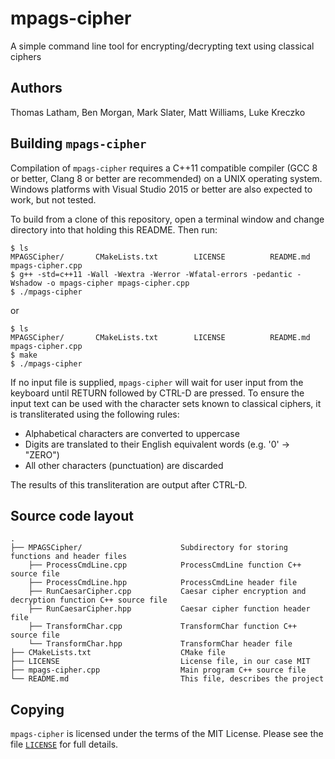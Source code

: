 # mpags-cipher
A simple command line tool for encrypting/decrypting text using classical ciphers

## Authors
Thomas Latham, Ben Morgan, Mark Slater, Matt Williams, Luke Kreczko

## Building `mpags-cipher`
Compilation of `mpags-cipher` requires a  C++11 compatible compiler
(GCC 8 or better, Clang 8 or better are recommended) on a UNIX operating
system.
Windows platforms with Visual Studio 2015 or better are also expected to
work, but not tested.

To build from a clone of this repository, open a terminal window
and change directory into that holding this README. Then run:
```
$ ls
MPAGSCipher/       CMakeLists.txt        LICENSE          README.md        mpags-cipher.cpp  
$ g++ -std=c++11 -Wall -Wextra -Werror -Wfatal-errors -pedantic -Wshadow -o mpags-cipher mpags-cipher.cpp
$ ./mpags-cipher
```

or 

```
$ ls
MPAGSCipher/       CMakeLists.txt        LICENSE          README.md        mpags-cipher.cpp  
$ make
$ ./mpags-cipher
```

If no input file is supplied, `mpags-cipher` will wait for user input
from the keyboard until RETURN followed by CTRL-D are pressed.
To ensure the input text can be used with the character sets known to
classical ciphers, it is transliterated using the following rules:

- Alphabetical characters are converted to uppercase
- Digits are translated to their English equivalent words (e.g. '0' -> "ZERO")
- All other characters (punctuation) are discarded

The results of this transliteration are output after CTRL-D.

## Source code layout
```
.
├── MPAGSCipher/                      Subdirectory for storing functions and header files
    ├── ProcessCmdLine.cpp            ProcessCmdLine function C++ source file
    ├── ProcessCmdLine.hpp            ProcessCmdLine header file
    ├── RunCaesarCipher.cpp           Caesar cipher encryption and decryption function C++ source file
    ├── RunCaesarCipher.hpp           Caesar cipher function header file
    ├── TransformChar.cpp             TransformChar function C++ source file
    └── TransformChar.hpp             TransformChar header file
├── CMakeLists.txt                    CMake file
├── LICENSE                           License file, in our case MIT
├── mpags-cipher.cpp                  Main program C++ source file
└── README.md                         This file, describes the project
```

## Copying
`mpags-cipher` is licensed under the terms of the MIT License.
Please see the file [`LICENSE`](LICENSE) for full details.
